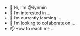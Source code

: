 - 👋 Hi, I’m @Synmin
- 👀 I’m interested in ...
- 🌱 I’m currently learning ...
- 💞️ I’m looking to collaborate on ...
- 📫 How to reach me ...

<!---
Synmin/Synmin is a ✨ special ✨ repository because its `README.md` (this file) appears on your GitHub profile.
You can click the Preview link to take a look at your changes.
--->
